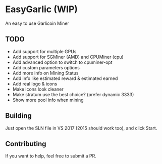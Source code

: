 ﻿# EasyGarlic (WIP)
An easy to use Garlicoin Miner

## TODO
- Add support for multiple GPUs
- Add support for SGMiner (AMD) and CPUMiner (cpu)
- Add advanced option to switch to cpuminer-opt
- Add custom parameters options
- Add more info on Mining Status
- Add info like estimated reward & estimated earned
- Add real logo & icons
- Make icons look cleaner
- Make stratum use the best choice? (prefer dynamic 3333)
- Show more pool info when mining

## Building
Just open the SLN file in VS 2017 (2015 should work too), and click Start.

## Contributing
If you want to help, feel free to submit a PR.